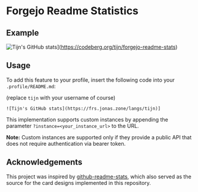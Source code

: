 # Forgejo Readme Statistics

## Example

![Tijn's GitHub stats](https://frs.jonas.zone/langs/tijn)](https://codeberg.org/tijn/forgejo-readme-stats)

## Usage

To add this feature to your profile, insert the following code into your `.profile/README.md`:

(replace `tijn` with your username of course)

```
![Tijn's GitHub stats](https://frs.jonas.zone/langs/tijn)]
```

This implementation supports custom instances by appending the parameter `?instance=<your_instance_url>` to the URL.

**Note:** Custom instances are supported only if they provide a public API that does not require authentication via bearer token.

## Acknowledgements

This project was inspired by [github-readme-stats](https://github.com/anuraghazra/github-readme-stats), which also served as the source for the card designs implemented in this repository.
